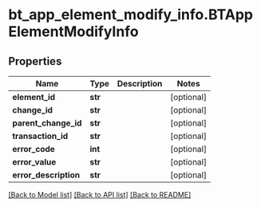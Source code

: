 # bt_app_element_modify_info.BTAppElementModifyInfo

## Properties
Name | Type | Description | Notes
------------ | ------------- | ------------- | -------------
**element_id** | **str** |  | [optional] 
**change_id** | **str** |  | [optional] 
**parent_change_id** | **str** |  | [optional] 
**transaction_id** | **str** |  | [optional] 
**error_code** | **int** |  | [optional] 
**error_value** | **str** |  | [optional] 
**error_description** | **str** |  | [optional] 

[[Back to Model list]](../README.md#documentation-for-models) [[Back to API list]](../README.md#documentation-for-api-endpoints) [[Back to README]](../README.md)


